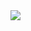 <img align="center" src="https://github-readme-stats.vercel.app/api/<top-langs>/?username=<cadamsmith>&theme=<synthwave>" />
